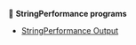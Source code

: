 

📌 **StringPerformance programs**

- [StringPerformance Output](https://github.com/yoghana0925/AdvancedJava/blob/main/Lab2b_PerformanaceTesting/2b.png)

